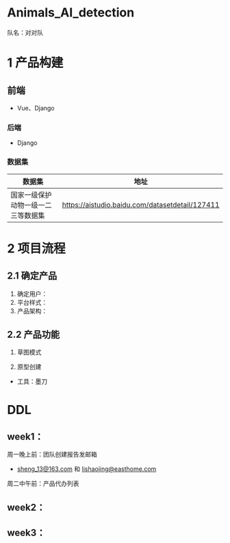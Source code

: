 # Animals_AI_detection
队名：对对队



# 1 产品构建



## 前端

- Vue、Django

### 后端

- Django

### 数据集

|数据集|地址|
|---|---|
|国家一级保护动物一级一二三等数据集|https://aistudio.baidu.com/datasetdetail/127411|



# 2 项目流程



## 2.1 确定产品

1. 确定用户：
2. 平台样式：
3. 产品架构：



## 2.2 产品功能

1. 草图模式

2. 原型创建

- 工具：墨刀


# DDL

## week1：
周一晚上前：团队创建报告发邮箱
- sheng_13@163.com 和 lishaojing@easthome.com

周二中午前：产品代办列表


## week2：


## week3：





